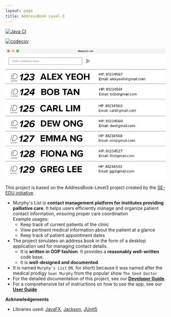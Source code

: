 ```yaml
---
layout: page
title: AddressBook Level-3
---
```


[![Java CI](https://github.com/AY2425S1-CS2103T-W11-1a/tp/actions/workflows/gradle.yml/badge.svg)](https://github.com/AY2425S1-CS2103T-W11-1a/tp/actions/workflows/gradle.yml)

[![codecov](https://codecov.io/gh/AY2425S1-CS2103T-W11-1a/tp/graph/badge.svg?token=XF5SCDUEMW)](https://codecov.io/gh/AY2425S1-CS2103T-W11-1a/tp)

![Ui](./images/Ui.png)

This project is based on the AddressBook-Level3 project created by the [SE-EDU initiative](https://se-education.org).

* Murphy's List is **contact management platform for institutes providing palliative care**. It helps users efficiently manage and organize patient contact information, ensuring proper care coordination<br>
  Example usages:
    * Keep track of current patients of the clinic
    * View pertinent medical information about the patient at a glance
    * Keep track of patient appointment dates
* The project simulates an address book in the form of a desktop application ued for managing contact details.
    * It is **written in OOP fashion**. It provides a **reasonably well-written** code base.
    * It is **well-designed and documented**.
* It is named `Murphy's List` (`ML` for short) because it was named after the medical prodigy `Sean Murphy` from the popular show `The Good Doctor`
* For the detailed documentation of this project, see our **[Developer Guide](https://github.com/AY2425S1-CS2103T-W11-1a/tp/blob/master/docs/DeveloperGuide.md)**.
* For a comprehensive list of instructions on how to use the app, see our **[User Guide](docs/UserGuide.md)**


**Acknowledgements**

* Libraries used: [JavaFX](https://openjfx.io/), [Jackson](https://github.com/FasterXML/jackson), [JUnit5](https://github.com/junit-team/junit5)
